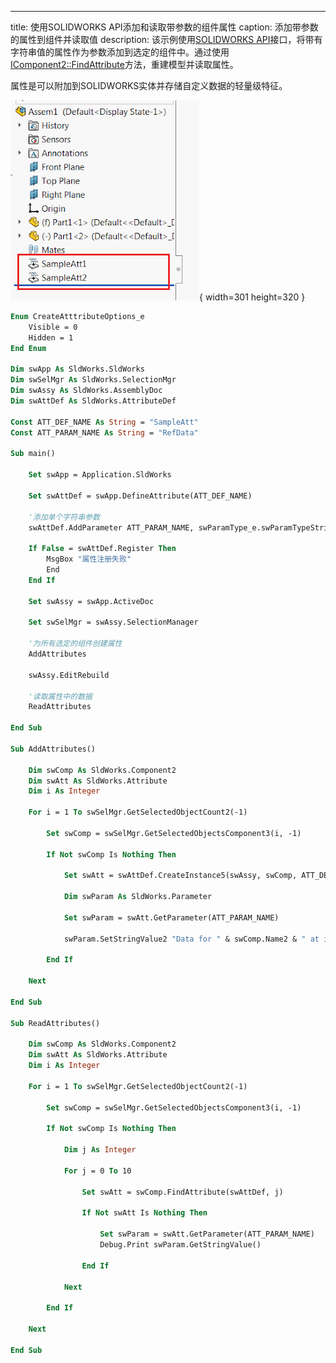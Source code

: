 ---
title: 使用SOLIDWORKS API添加和读取带参数的组件属性
caption: 添加带参数的属性到组件并读取值
description: 该示例使用[SOLIDWORKS API](https://help.solidworks.com/2018/english/api/sldworksapi/solidworks.interop.sldworks~solidworks.interop.sldworks.iattributedef.html)接口，将带有字符串值的属性作为参数添加到选定的组件中。通过使用[IComponent2::FindAttribute](https://help.solidworks.com/2018/english/api/sldworksapi/SOLIDWORKS.Interop.sldworks~SOLIDWORKS.Interop.sldworks.IComponent2~FindAttribute.html)方法，重建模型并读取属性。

属性是可以附加到SOLIDWORKS实体并存储自定义数据的轻量级特征。

![使用SOLIDWORKS API在特征管理器树中创建的两个属性特征](two-attributes-features-tree.png){ width=301 height=320 }

~~~ vb
Enum CreateAtttributeOptions_e
    Visible = 0
    Hidden = 1
End Enum

Dim swApp As SldWorks.SldWorks
Dim swSelMgr As SldWorks.SelectionMgr
Dim swAssy As SldWorks.AssemblyDoc
Dim swAttDef As SldWorks.AttributeDef

Const ATT_DEF_NAME As String = "SampleAtt"
Const ATT_PARAM_NAME As String = "RefData"

Sub main()

    Set swApp = Application.SldWorks
    
    Set swAttDef = swApp.DefineAttribute(ATT_DEF_NAME)
    
    '添加单个字符串参数
    swAttDef.AddParameter ATT_PARAM_NAME, swParamType_e.swParamTypeString, 0, 0

    If False = swAttDef.Register Then
        MsgBox "属性注册失败"
        End
    End If
    
    Set swAssy = swApp.ActiveDoc
    
    Set swSelMgr = swAssy.SelectionManager
    
    '为所有选定的组件创建属性
    AddAttributes
    
    swAssy.EditRebuild
    
    '读取属性中的数据
    ReadAttributes
    
End Sub

Sub AddAttributes()
    
    Dim swComp As SldWorks.Component2
    Dim swAtt As SldWorks.Attribute
    Dim i As Integer
    
    For i = 1 To swSelMgr.GetSelectedObjectCount2(-1)

        Set swComp = swSelMgr.GetSelectedObjectsComponent3(i, -1)
        
        If Not swComp Is Nothing Then
            
            Set swAtt = swAttDef.CreateInstance5(swAssy, swComp, ATT_DEF_NAME & i, CreateAtttributeOptions_e.Visible, swInConfigurationOpts_e.swAllConfiguration)

            Dim swParam As SldWorks.Parameter

            Set swParam = swAtt.GetParameter(ATT_PARAM_NAME)
            
            swParam.SetStringValue2 "Data for " & swComp.Name2 & " at index " & i, swInConfigurationOpts_e.swAllConfiguration, ""
            
        End If
        
    Next
    
End Sub

Sub ReadAttributes()
    
    Dim swComp As SldWorks.Component2
    Dim swAtt As SldWorks.Attribute
    Dim i As Integer
    
    For i = 1 To swSelMgr.GetSelectedObjectCount2(-1)

        Set swComp = swSelMgr.GetSelectedObjectsComponent3(i, -1)
        
        If Not swComp Is Nothing Then
            
            Dim j As Integer

            For j = 0 To 10
            
                Set swAtt = swComp.FindAttribute(swAttDef, j)
                
                If Not swAtt Is Nothing Then
                    
                    Set swParam = swAtt.GetParameter(ATT_PARAM_NAME)
                    Debug.Print swParam.GetStringValue()
                    
                End If
            
            Next
            
        End If
        
    Next

End Sub


~~~